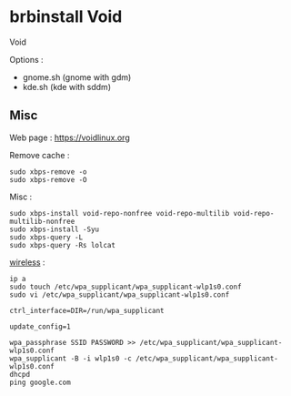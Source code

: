 # brbinstall Void
Void

Options :  
- gnome.sh (gnome with gdm)
- kde.sh (kde with sddm)

## Misc

Web page : https://voidlinux.org  

Remove cache :  
```
sudo xbps-remove -o
sudo xbps-remove -O
```
Misc :  
```
sudo xbps-install void-repo-nonfree void-repo-multilib void-repo-multilib-nonfree
sudo xbps-install -Syu
sudo xbps-query -L
sudo xbps-query -Rs lolcat
```

[wireless](https://lucacorbucci.medium.com/how-to-connect-to-wi-fi-from-terminal-using-wpa-supplicant-on-void-linux-9c9fe6ca5403) :
```
ip a
sudo touch /etc/wpa_supplicant/wpa_supplicant-wlp1s0.conf
sudo vi /etc/wpa_supplicant/wpa_supplicant-wlp1s0.conf
```
```
ctrl_interface=DIR=/run/wpa_supplicant

update_config=1
```
```
wpa_passphrase SSID PASSWORD >> /etc/wpa_supplicant/wpa_supplicant-wlp1s0.conf
wpa_supplicant -B -i wlp1s0 -c /etc/wpa_supplicant/wpa_supplicant-wlp1s0.conf
dhcpd
ping google.com
```
